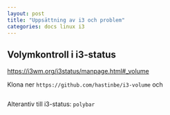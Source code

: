 ```yaml
---
layout: post
title: "Uppsättning av i3 och problem"
categories: docs linux i3
---
```


## Volymkontroll i i3-status
https://i3wm.org/i3status/manpage.html#_volume

Klona ner `https://github.com/hastinbe/i3-volume` och 

```

```


Alterantiv till i3-status: `polybar`